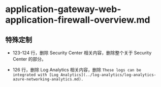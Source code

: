 # application-gateway-web-application-firewall-overview.md

## 特殊定制

* 123-124 行，删除 Security Center 相关内容，删除整个关于 Security Center 的部分。

* 126 行，删除 Log Analytics 相关内容，删除 `These logs can be integrated with [Log Analytics](../log-analytics/log-analytics-azure-networking-analytics.md).`